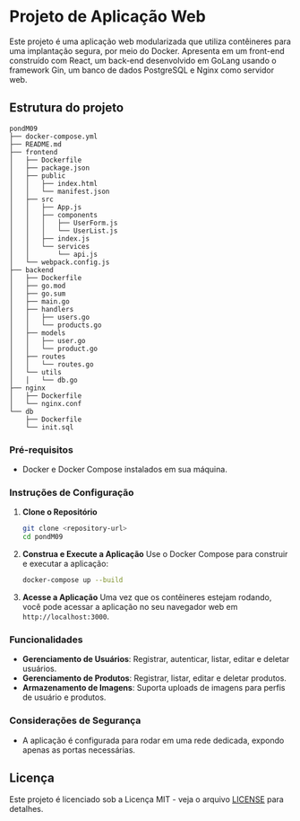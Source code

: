 # Projeto de Aplicação Web

Este projeto é uma aplicação web modularizada que utiliza contêineres para uma implantação segura, por meio do Docker. Apresenta em um front-end construído com React, um back-end desenvolvido em GoLang usando o framework Gin, um banco de dados PostgreSQL e Nginx como servidor web. 

## Estrutura do projeto

```
pondM09
├── docker-compose.yml
├── README.md
├── frontend
│   ├── Dockerfile
│   ├── package.json
│   ├── public
│   │   ├── index.html
│   │   └── manifest.json
│   ├── src
│   │   ├── App.js
│   │   ├── components
│   │   │   ├── UserForm.js
│   │   │   └── UserList.js
│   │   ├── index.js
│   │   └── services
│   │       └── api.js
│   └── webpack.config.js
├── backend
│   ├── Dockerfile
│   ├── go.mod
│   ├── go.sum
│   ├── main.go
│   ├── handlers
│   │   ├── users.go
│   │   └── products.go
│   ├── models
│   │   ├── user.go
│   │   └── product.go
│   ├── routes
│   │   └── routes.go
│   └── utils
│   │   └── db.go
├── nginx
│   ├── Dockerfile
│   └── nginx.conf
└── db
    ├── Dockerfile
    └── init.sql
```

### Pré-requisitos

- Docker e Docker Compose instalados em sua máquina.

### Instruções de Configuração

1. **Clone o Repositório**
   ```bash
   git clone <repository-url>
   cd pondM09
   ```

2. **Construa e Execute a Aplicação**
   Use o Docker Compose para construir e executar a aplicação:
   ```bash
   docker-compose up --build
   ```

3. **Acesse a Aplicação**
   Uma vez que os contêineres estejam rodando, você pode acessar a aplicação no seu navegador web em `http://localhost:3000`.

### Funcionalidades

- **Gerenciamento de Usuários**: Registrar, autenticar, listar, editar e deletar usuários.
- **Gerenciamento de Produtos**: Registrar, listar, editar e deletar produtos.
- **Armazenamento de Imagens**: Suporta uploads de imagens para perfis de usuário e produtos.

### Considerações de Segurança

- A aplicação é configurada para rodar em uma rede dedicada, expondo apenas as portas necessárias.

## Licença

Este projeto é licenciado sob a Licença MIT - veja o arquivo [LICENSE](LICENSE) para detalhes.